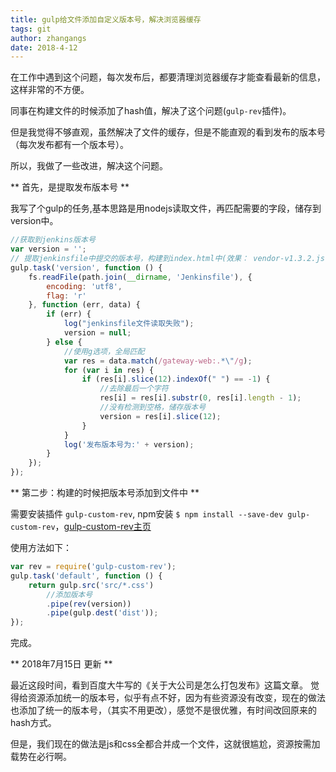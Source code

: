 ```yaml
---
title: gulp给文件添加自定义版本号，解决浏览器缓存
tags: git
author: zhangangs
date: 2018-4-12
---
```


在工作中遇到这个问题，每次发布后，都要清理浏览器缓存才能查看最新的信息，这样非常的不方便。

同事在构建文件的时候添加了hash值，解决了这个问题(`gulp-rev`插件)。

但是我觉得不够直观，虽然解决了文件的缓存，但是不能直观的看到发布的版本号（每次发布都有一个版本号）。

所以，我做了一些改进，解决这个问题。


** 首先，是提取发布版本号 **

我写了个gulp的任务,基本思路是用nodejs读取文件，再匹配需要的字段，储存到version中。

```js
//获取到jenkins版本号
var version = '';
// 提取jenkinsfile中提交的版本号，构建到index.html中(效果： vendor-v1.3.2.js, v1.3.2为jenkins构建版本号)
gulp.task('version', function () {
    fs.readFile(path.join(__dirname, 'Jenkinsfile'), {
        encoding: 'utf8',
        flag: 'r'
    }, function (err, data) {
        if (err) {
            log("jenkinsfile文件读取失败");
            version = null;
        } else {
            //使用g选项，全局匹配
            var res = data.match(/gateway-web:.*\"/g);
            for (var i in res) {
                if (res[i].slice(12).indexOf(" ") == -1) {
                    //去除最后一个字符
                    res[i] = res[i].substr(0, res[i].length - 1);
                    //没有检测到空格，储存版本号
                    version = res[i].slice(12);
                }
            }
            log('发布版本号为:' + version);
        }
    });
});

```

** 第二步：构建的时候把版本号添加到文件中 **

需要安装插件 `gulp-custom-rev`,  npm安装 `$ npm install --save-dev gulp-custom-rev`，[gulp-custom-rev主页](https://www.npmjs.com/package/gulp-custom-rev)

使用方法如下：

```js
var rev = require('gulp-custom-rev');
gulp.task('default', function () {
    return gulp.src('src/*.css')
        //添加版本号
        .pipe(rev(version))
        .pipe(gulp.dest('dist'));
});
```

完成。

** 2018年7月15日 更新 **

最近这段时间，看到百度大牛写的《关于大公司是怎么打包发布》这篇文章。
觉得给资源添加统一的版本号，似乎有点不好，因为有些资源没有改变，现在的做法也添加了统一的版本号，（其实不用更改），感觉不是很优雅，有时间改回原来的hash方式。

但是，我们现在的做法是js和css全都合并成一个文件，这就很尴尬，资源按需加载势在必行啊。